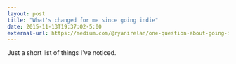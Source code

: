 ```yaml
---
layout: post
title: "What's changed for me since going indie"
date: 2015-11-13T19:37:02-5:00
external-url: https://medium.com/@ryanirelan/one-question-about-going-indie-93cfc98a312b
---
```


Just a short list of things I've noticed. 